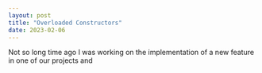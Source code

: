 ```yaml
---
layout: post
title: "Overloaded Constructors"
date: 2023-02-06
---
```


Not so long time ago I was working on the implementation of a new feature in 
one of our projects and
```java

```